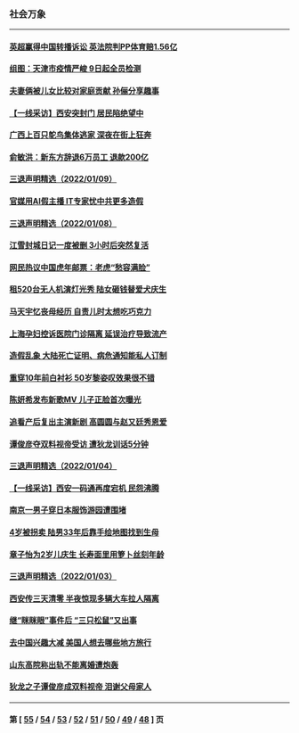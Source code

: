 ### 社会万象
---
#### [英超赢得中国转播诉讼 英法院判PP体育赔1.56亿](../../pages/ncid282/n13498105.md) 
#### [组图：天津市疫情严峻 9日起全员检测](../../pages/ncid282/n13497488.md) 
#### [夫妻俩被儿女比较对家庭贡献 孙俪分享趣事](../../pages/ncid282/n13496034.md) 
#### [【一线采访】西安突封门 居民陷绝望中](../../pages/ncid282/n13495071.md) 
#### [广西上百只鸵鸟集体逃家 深夜在街上狂奔](../../pages/ncid282/n13494591.md) 
#### [俞敏洪：新东方辞退6万员工 退款200亿](../../pages/ncid282/n13494424.md) 
#### [三退声明精选（2022/01/09）](../../pages/ncid282/n13493839.md) 
#### [官媒用AI假主播 IT专家忧中共更多造假](../../pages/ncid282/n13491484.md) 
#### [三退声明精选（2022/01/08）](../../pages/ncid282/n13491637.md) 
#### [江雪封城日记一度被删 3小时后突然复活](../../pages/ncid282/n13490231.md) 
#### [网民热议中国虎年邮票：老虎“愁容满脸”](../../pages/ncid282/n13490121.md) 
#### [租520台无人机演灯光秀 陆女砸钱替爱犬庆生](../../pages/ncid282/n13490016.md) 
#### [马天宇忆丧母经历 自责儿时太想吃巧克力](../../pages/ncid282/n13489144.md) 
#### [上海孕妇控诉医院门诊隔离 延误治疗导致流产](../../pages/ncid282/n13489183.md) 
#### [造假乱象 大陆死亡证明、病危通知能私人订制](../../pages/ncid282/n13485122.md) 
#### [重穿10年前白衬衫 50岁黎姿叹效果很不错](../../pages/ncid282/n13484744.md) 
#### [陈妍希发布新歌MV 儿子正脸首次曝光](../../pages/ncid282/n13484256.md) 
#### [追看产后复出主演新剧 高圆圆与赵又廷秀恩爱](../../pages/ncid282/n13484528.md) 
#### [谭俊彦夺双料视帝受访 遭狄龙训话5分钟](../../pages/ncid282/n13482236.md) 
#### [三退声明精选（2022/01/04）](../../pages/ncid282/n13482494.md) 
#### [【一线采访】西安一码通再度宕机 民怨沸腾](../../pages/ncid282/n13481570.md) 
#### [南京一男子穿日本服饰游园遭围堵](../../pages/ncid282/n13480948.md) 
#### [4岁被拐卖 陆男33年后靠手绘地图找到生母](../../pages/ncid282/n13480315.md) 
#### [章子怡为2岁儿庆生 长寿面里用箩卜丝刻年龄](../../pages/ncid282/n13479382.md) 
#### [三退声明精选（2022/01/03）](../../pages/ncid282/n13479904.md) 
#### [西安传三天清零 半夜惊现多辆大车拉人隔离](../../pages/ncid282/n13479380.md) 
#### [继“眯眯眼”事件后 “三只松鼠”又出事](../../pages/ncid282/n13478546.md) 
#### [去中国兴趣大减 美国人想去哪些地方旅行](../../pages/ncid282/n13475690.md) 
#### [山东高院称出轨不能离婚遭炮轰](../../pages/ncid282/n13477637.md) 
#### [狄龙之子谭俊彦成双料视帝 泪谢父母家人](../../pages/ncid282/n13477271.md) 

---
#### 第 [ [55](./55.md) / [54](./54.md) / [53](./53.md) / [52](./52.md) / [51](./51.md) / [50](./50.md) / [49](./49.md) / [48](./48.md) ] 页
